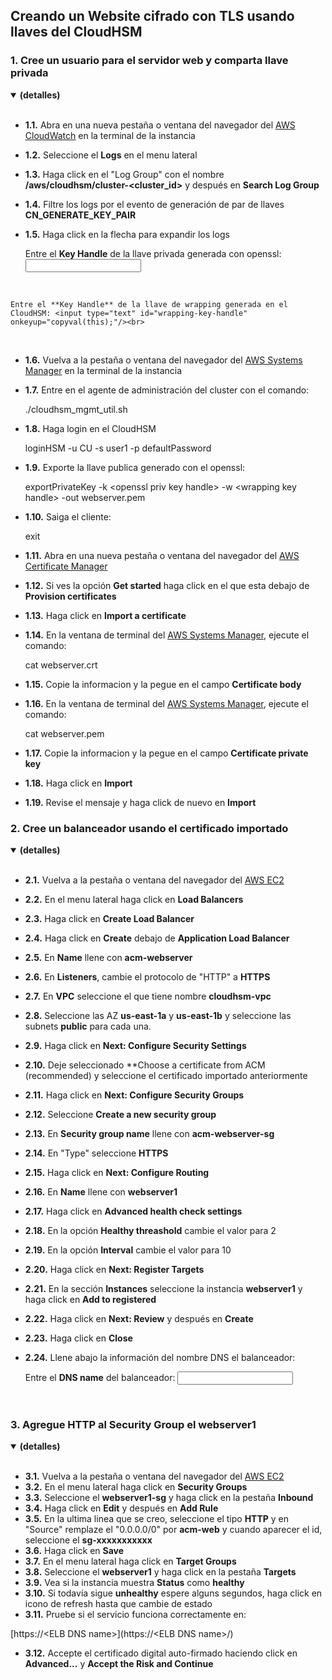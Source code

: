 ## Creando un Website cifrado con TLS usando llaves del CloudHSM

### 1. Cree un usuario para el servidor web y comparta llave privada
<details open>
<summary><strong>(detalles)</strong></summary>
<br />

- __1.1.__ Abra en una nueva pestaña o ventana del navegador del [AWS CloudWatch](https://console.aws.amazon.com/cloudwatch/home) en la terminal de la instancia
- __1.2.__ Seleccione el **Logs** en el menu lateral
- __1.3.__ Haga click en el "Log Group" con el nombre **/aws/cloudhsm/cluster-&lt;cluster_id&gt;** y después en **Search Log Group**
- __1.4.__ Filtre los logs por el evento de generación de par de llaves **CN_GENERATE_KEY_PAIR**
- __1.5.__ Haga click en la flecha para expandir los logs

    Entre el **Key Handle** de la llave privada generada con openssl: <input type="text" id="openssl-priv-key-handle" onkeyup="copyval(this);"/><br>
<br>

    Entre el **Key Handle** de la llave de wrapping generada en el CloudHSM: <input type="text" id="wrapping-key-handle" onkeyup="copyval(this);"/><br>
<br>

- __1.6.__ Vuelva a la pestaña o ventana del navegador del [AWS Systems Manager](https://console.aws.amazon.com/systems-manager/home) en la terminal de la instancia
- __1.7.__ Entre en el agente de administración del cluster con el comando:

    ./cloudhsm_mgmt_util.sh

- __1.8.__ Haga login en el CloudHSM

    loginHSM -u CU -s user1 -p defaultPassword

- __1.9.__ Exporte la llave publica generado con el openssl:

    exportPrivateKey -k <span class="openss-priv-key-handle">&lt;openssl priv key handle&gt;</span> -w <span class="wrapping-key-handle">&lt;wrapping key handle&gt;</span> -out webserver.pem

- __1.10.__ Saiga el cliente:

    exit

- __1.11.__ Abra en una nueva pestaña o ventana del navegador del [AWS Certificate Manager](https://console.aws.amazon.com/acm/home)
- __1.12.__ Si ves la opción **Get started** haga click en el que esta debajo de **Provision certificates**
- __1.13.__ Haga click en **Import a certificate**
- __1.14.__ En la ventana de terminal del [AWS Systems Manager](https://console.aws.amazon.com/systems-manager/home), ejecute el comando:

    cat webserver.crt

- __1.15.__ Copie la informacion y la pegue en el campo **Certificate body**

- __1.16.__ En la ventana de terminal del [AWS Systems Manager](https://console.aws.amazon.com/systems-manager/home), ejecute el comando:

    cat webserver.pem

- __1.17.__ Copie la informacion y la pegue en el campo **Certificate private key**
- __1.18.__ Haga click en **Import**
- __1.19.__ Revise el mensaje y haga click de nuevo en **Import**
</details>

### 2. Cree un balanceador usando el certificado importado
<details open>
<summary><strong>(detalles)</strong></summary>
<br />

- __2.1.__ Vuelva a la pestaña o ventana del navegador del [AWS EC2](https://console.aws.amazon.com/ec2/home)
- __2.2.__ En el menu lateral haga click en **Load Balancers**
- __2.3.__ Haga click en **Create Load Balancer**
- __2.4.__ Haga click en **Create** debajo de **Application Load Balancer**
- __2.5.__ En **Name** llene con **acm-webserver**
- __2.6.__ En **Listeners**, cambie el protocolo de "HTTP" a **HTTPS**
- __2.7.__ En **VPC** seleccione el que tiene nombre **cloudhsm-vpc**
- __2.8.__ Seleccione las AZ **us-east-1a** y **us-east-1b** y seleccione las subnets **public** para cada una.
- __2.9.__ Haga click en **Next: Configure Security Settings**
- __2.10.__ Deje seleccionado **Choose a certificate from ACM (recommended) y seleccione el certificado importado anteriormente
- __2.11.__ Haga click en **Next: Configure Security Groups**
- __2.12.__ Seleccione **Create a new security group**
- __2.13.__ En **Security group name** llene con **acm-webserver-sg**
- __2.14.__ En "Type" seleccione **HTTPS**
- __2.15.__ Haga click en **Next: Configure Routing**
- __2.16.__ En **Name** llene con **webserver1**
- __2.17.__ Haga click en **Advanced health check settings**
- __2.18.__ En la opción **Healthy threashold** cambie el valor para 2
- __2.19.__ En la opción **Interval** cambie el valor para 10
- __2.20.__ Haga click en **Next: Register Targets**
- __2.21.__ En la sección **Instances** seleccione la instancia **webserver1** y haga click en **Add to registered**
- __2.22.__ Haga click en **Next: Review** y después en **Create**
- __2.23.__ Haga click en **Close**
- __2.24.__ Llene abajo la información del nombre DNS el balanceador:

    Entre el **DNS name** del balanceador: <input type="text" id="lb-dns" onkeyup="copyval(this);"/><br>
<br>
</details>

### 3. Agregue HTTP al Security Group el webserver1
<details open>
<summary><strong>(detalles)</strong></summary>
<br />

- __3.1.__ Vuelva a la pestaña o ventana del navegador del [AWS EC2](https://console.aws.amazon.com/ec2/home)
- __3.2.__ En el menu lateral haga click en **Security Groups**
- __3.3.__ Seleccione el **webserver1-sg** y haga click en la pestaña **Inbound**
- __3.4.__ Haga click en **Edit** y después en **Add Rule**
- __3.5.__ En la ultima linea que se creo, seleccione el tipo **HTTP** y en "Source" remplaze el "0.0.0.0/0" por **acm-web** y cuando aparecer el id, seleccione el **sg-xxxxxxxxxxx**
- __3.6.__ Haga click en **Save**
- __3.7.__ En el menu lateral haga click en **Target Groups**
- __3.8.__ Seleccione el **webserver1** y haga click en la pestaña **Targets**
- __3.9.__ Vea si la instancia muestra **Status** como **healthy**
- __3.10.__ Si todavía sigue **unhealthy** espere alguns segundos, haga click en icono de refresh hasta que cambie de estado
- __3.11.__ Pruebe si el servicio funciona correctamente en:

[https://<span class="lb-dns">&lt;ELB DNS name&gt;</span>](https://<span class="lb-dns">&lt;ELB DNS name&gt;</span>/)<br>

- __3.12.__ Accepte el certificado digital auto-firmado haciendo click en **Advanced...** y **Accept the Risk and Continue**
</details>